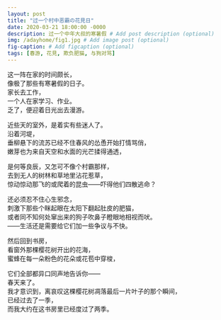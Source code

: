 ```yaml
---
layout: post
title: "过一个村中恶霸の花見日"
date: 2020-03-21 18:00:00 -0000
description: 过一个中年大叔的寒暑假 # Add post description (optional)
img: /adayhome/fig1.jpg # Add image post (optional)
fig-caption: # Add figcaption (optional)
tags: [春游, 花見, 欺负肥猫, 与狗对骂]
---
```


这一阵在家的时间颇长，\
像极了那些有寒暑假的日子。\
家长去工作，\
一个人在家学习、作业。\
乏了，便迎着日光出去漫游。

近些天的室外，是着实有些迷人了。\
沿着河堤，\
垂柳悬下的流苏已经不住春风的怂恿开始打情骂俏，\
嫩芽也为来自天空和水面的光芒揉得通透，

是何等良辰，又怎可不像个村霸那样，\
去到无人的树林和草地里沾花惹草，\
惊动惊动那飞的或爬着的昆虫——吓得他们四散逃命？

还必须忍不住心生邪念，\
刺激下那些个眯起眼在太阳下翻起肚皮的肥猫，\
或者同不知何处窜出来的狗子吹鼻子瞪眼地相视而吠。\
——生活还是需要给它们加一些争议与不快。

然后回到书房，\
看窗外那棵樱花树开出的花海，\
蜜蜂在每一朵粉色的花朵或花苞中穿梭，

它们全部都异口同声地告诉你——\
春天来了。\
我才意识到，离哀叹这棵樱花树凋落最后一片叶子的那个瞬间，\
已经过去了一季，\
而我大约在这书房里已经度过了两季。
